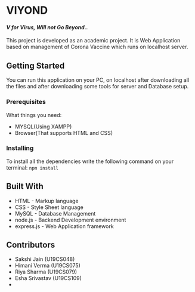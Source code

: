 # VIYOND 
#### _V for Virus, Will not Go Beyond.._ <br>
This project is developed as an academic project. It is Web Application based on management of Corona Vaccine which runs on localhost server.

## Getting Started
You can run this application on your PC, on localhost after downloading all the files and after downloading some tools for server and Database setup.
### Prerequisites
What things you need:
- MYSQL(Using XAMPP)
- Browser(That supports HTML and CSS)
### Installing
To install all the dependencies write the following command on your terminal:
`npm install`
## Built With
- HTML - Markup language
- CSS - Style Sheet language
- MySQL - Database Management
- node.js - Backend Development environment
- express.js - Web Application framework
## Contributors
- Sakshi Jain (U19CS048)
- Himani Verma (U19CS075)
- Riya Sharma (U19CS079)
- Esha Srivastav (U19CS109)
-

